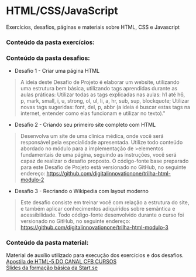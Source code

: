 # HTML/CSS/JavaScript
Exercícios, desafios, páginas e materiais sobre HTML, CSS e Javascript

### Conteúdo da pasta **exercícios**:

### Conteúdo da pasta **desafios**:
* Desafio 1 - Criar uma página HTML

>A ideia deste Desafio de Projeto é elaborar um website, utilizando uma estrutura bem básica, utilizando tags aprendidas durante as aulas práticas:
>Utilizar todas as tags explicadas nas aulas: h1 até h6, p, mark, small, i, u, strong, ol, ul, li, a, hr, sub, sup, blockquote;
>Utilizar novas tags sugeridas: font, del, p, abbr (a ideia é buscar estas tags na internet, entender como elas funcionam e utilizar no texto)."

* Desafio 2 - Criando seu primeiro site completo com HTML
>Desenvolva um site de uma clínica médica, onde você será responsável pela especialidade apresentada. Utilize todo conteúdo abordado no módulo para a implementação de >elementos fundamentais de uma página, seguindo as instruções, você será capaz de realizar o desafio proposto.
>O código-fonte base preparado para este Desafio de Projeto está versionado no GitHub, no seguinte endereço:
><https://github.com/digitalinnovationone/trilha-html-modulo-2>

* Desafio 3 - Recriando o Wikipedia com layout moderno
>Este desafio consiste em treinar você com relação a estrutura do site, e também aplicar conhecimentos adiquiridos sobre semântica e acessibilidade.
>Todo código-fonte desenvolvido durante o curso foi versionado no GitHub, no seguinte endereço:
>https://github.com/digitalinnovationone/trilha-html-modulo-3

### Conteúdo da pasta **material**:
Material de auxílio utilizado para execução dos exercícios e dos desafios.  
[Apostila de HTML-5 DO CANAL CFB CURSOS](https://www.youtube.com/watch?v=BUpk68lggtY&list=PLx4x_zx8csUiVHRDO_7qhOaeNrrQ5uU8c)  
[Slides da formação básica da Start.se](https://www.googleadservices.com/pagead/aclk?sa=L&ai=DChcSEwi9mI75nND-AhW3QkgAHb-hAL0YABAAGgJjZQ&ohost=www.google.com&cid=CAESauD2lUodADfh2nWpfNqQjSoWxiULFYgr9aARXTq91O0z0ONHYx0qFaXz_vjUijVl4L8ZedHoeVcePmIn1DP5uF6NDXV8l1g9SweMXm6xqxoBDTeQfBpysF_yWMLeDbb15vblawD21v1eDRE&sig=AOD64_05XE4uMNGEq6he7HM2nJU2A92jIw&q&adurl&ved=2ahUKEwjriYf5nND-AhXaLLkGHdqEDLoQ0Qx6BAgJEAE)  

